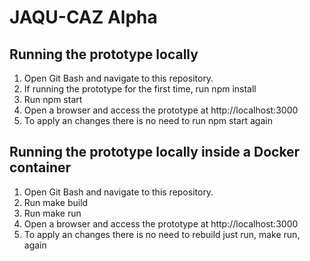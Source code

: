 # JAQU-CAZ Alpha

## Running the prototype locally
1. Open Git Bash and navigate to this repository.
2. If running the prototype for the first time, run npm install
3. Run npm start
5. Open a browser and access the prototype at http://localhost:3000
6. To apply an changes there is no need to run npm start again

## Running the prototype locally inside a Docker container
1. Open Git Bash and navigate to this repository.
2. Run make build
3. Run make run
4. Open a browser and access the prototype at http://localhost:3000
5. To apply an changes there is no need to rebuild just run, make run, again
